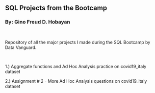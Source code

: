 ## SQL Projects from the Bootcamp 

### By: Gino Freud D. Hobayan

<br>

Repository of all the major projects I made during the SQL Bootcamp by Data Vanguard.

<br>

1.) Aggregate functions and Ad Hoc Analysis practice on covid19_italy dataset

2.) Assignment # 2 - More Ad Hoc Analysis questions on covid19_italy dataset







